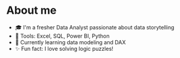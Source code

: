 # About me

- 🎓 I'm a fresher Data Analyst passionate about data storytelling  
- 🧰 Tools: Excel, SQL, Power BI, Python  
- 🌱 Currently learning data modeling and DAX  
- ✨ Fun fact: I love solving logic puzzles!

